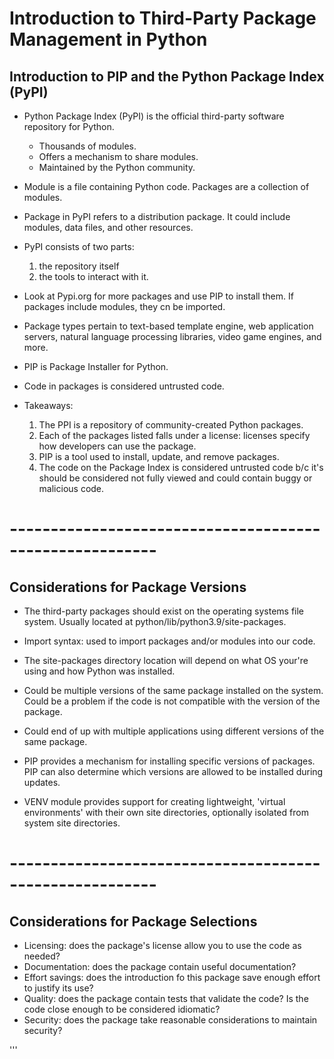 # Introduction to Third-Party Package Management in Python

## Introduction to PIP and the Python Package Index (PyPI)

- Python Package Index (PyPI) is the official third-party software repository for Python.
    - Thousands of modules.
    - Offers a mechanism to share modules.
    - Maintained by the Python community.

- Module is a file containing Python code. Packages are a collection of modules.

- Package in PyPI refers to a distribution package. It could include modules, data files, and other resources.
- PyPI consists of two parts: 
    1) the repository itself
    2) the tools to interact with it.
- Look at Pypi.org for more packages and use PIP to install them. If packages include modules, they cn be imported.

- Package types pertain to text-based template engine, web application servers, natural language processing libraries, video game engines, and more.

- PIP is Package Installer for Python.
- Code in packages is considered untrusted code.

- Takeaways:
    1. The PPI is a repository of community-created Python packages.
    2. Each of the packages listed falls under a license: licenses specify how developers can use the package.
    3. PIP is a tool used to install, update, and remove packages.
    4. The code on the Package Index is considered untrusted code b/c it's should be considered not fully viewed and could contain buggy or malicious code.

# --------------------------------------------------------

## Considerations for Package Versions

- The third-party packages should exist on the operating systems file system. Usually located at python/lib/python3.9/site-packages.
- Import syntax: used to import packages and/or modules into our code.
- The site-packages directory location will depend on what OS your're using and how Python was installed.

- Could be multiple versions of the same package installed on the system. Could be a problem if the code is not compatible with the version of the package.
- Could end of up with multiple applications using different versions of the same package.
- PIP provides a mechanism for installing specific versions of packages. PIP can also determine which versions are allowed to be installed during updates.

- VENV module provides support for creating lightweight, 'virtual environments' with their own site directories, optionally isolated from system site directories.

# --------------------------------------------------------

## Considerations for Package Selections

- Licensing: does the package's license allow you to use the code as needed?
- Documentation: does the package contain useful documentation?
- Effort savings: does the introduction fo this package save enough effort to justify its use?
- Quality: does the package contain tests that validate the code? Is the code close enough to be considered idiomatic?
- Security: does the package take reasonable considerations to maintain security?






'''